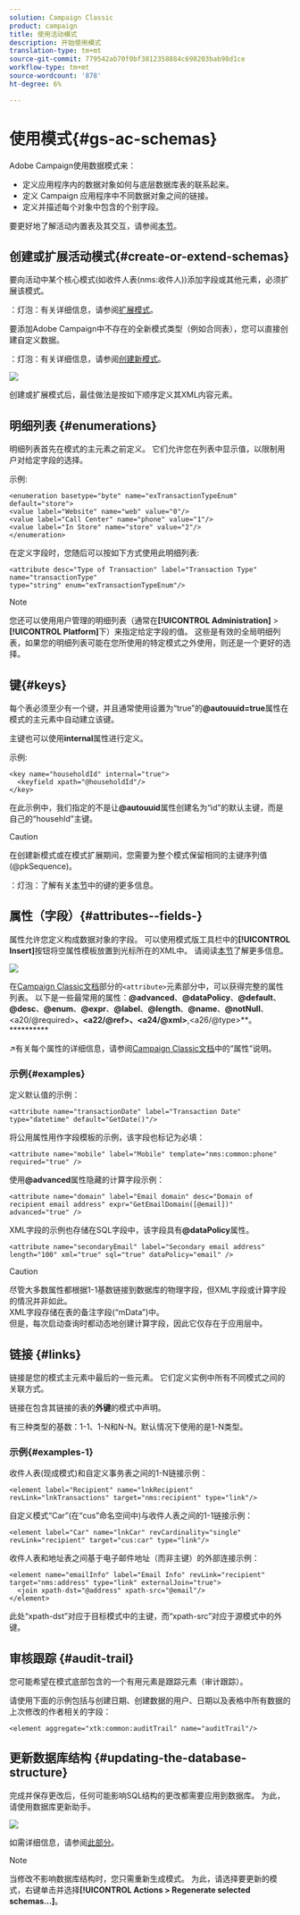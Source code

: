 ```yaml
---
solution: Campaign Classic
product: campaign
title: 使用活动模式
description: 开始使用模式
translation-type: tm+mt
source-git-commit: 779542ab70f0bf3812358884c698203bab98d1ce
workflow-type: tm+mt
source-wordcount: '878'
ht-degree: 6%

---
```


# 使用模式{#gs-ac-schemas}

Adobe Campaign使用数据模式来：

* 定义应用程序内的数据对象如何与底层数据库表的联系起来。
* 定义 Campaign 应用程序中不同数据对象之间的链接。
* 定义并描述每个对象中包含的个别字段。

要更好地了解活动内置表及其交互，请参阅[本节](datamodel.md)。

## 创建或扩展活动模式{#create-or-extend-schemas}

要向活动中某个核心模式(如收件人表(nms:收件人))添加字段或其他元素，必须扩展该模式。

：灯泡：有关详细信息，请参阅[扩展模式](extend-schema.md)。

要添加Adobe Campaign中不存在的全新模式类型（例如合同表），您可以直接创建自定义数据。

：灯泡：有关详细信息，请参阅[创建新模式](create-schema.md)。

![](assets/schemaextension_1.png)

创建或扩展模式后，最佳做法是按如下顺序定义其XML内容元素。

## 明细列表 {#enumerations}

明细列表首先在模式的主元素之前定义。 它们允许您在列表中显示值，以限制用户对给定字段的选择。

示例:

```
<enumeration basetype="byte" name="exTransactionTypeEnum" default="store">
<value label="Website" name="web" value="0"/>
<value label="Call Center" name="phone" value="1"/>
<value label="In Store" name="store" value="2"/>
</enumeration>
```

在定义字段时，您随后可以按如下方式使用此明细列表:

```
<attribute desc="Type of Transaction" label="Transaction Type" name="transactionType" 
type="string" enum="exTransactionTypeEnum"/>
```

>[!NOTE]
>
>您还可以使用用户管理的明细列表（通常在&#x200B;**[!UICONTROL Administration]** > **[!UICONTROL Platform]**&#x200B;下）来指定给定字段的值。 这些是有效的全局明细列表，如果您的明细列表可能在您所使用的特定模式之外使用，则还是一个更好的选择。

## 键{#keys}

每个表必须至少有一个键，并且通常使用设置为“true”的&#x200B;**@autouuid=true**&#x200B;属性在模式的主元素中自动建立该键。

主键也可以使用&#x200B;**internal**&#x200B;属性进行定义。

示例:

```
<key name="householdId" internal="true">
  <keyfield xpath="@householdId"/>
</key>
```

在此示例中，我们指定的不是让&#x200B;**@autouuid**&#x200B;属性创建名为“id”的默认主键，而是自己的“househId”主键。

>[!CAUTION]
>
>在创建新模式或在模式扩展期间，您需要为整个模式保留相同的主键序列值(@pkSequence)。

：灯泡：了解有关[本节](database-mapping.md#management-of-keys)中的键的更多信息。

## 属性（字段）{#attributes--fields-}

属性允许您定义构成数据对象的字段。 可以使用模式版工具栏中的&#x200B;**[!UICONTROL Insert]**&#x200B;按钮将空属性模板放置到光标所在的XML中。 请阅读[本节](create-schema.md)了解更多信息。

![](assets/schemaextension_2.png)

在[Campaign Classic文档](https://experienceleague.adobe.com/docs/campaign-classic/using/configuring-campaign-classic/schema-reference/elements-attributes/attribute.html?lang=en#content-model)部分的`<attribute>`元素部分中，可以获得完整的属性列表。 以下是一些最常用的属性：**@advanced**、**@dataPolicy**、**@default**、**@desc**、**@enum**、**@expr**、**@label**、**@length**、**@name**、**@notNull**、&lt;a20/@required>**、&lt;a22/@ref>、&lt;a24/@xml>**,&lt;a26/@type>**。**********

:arrow_upper_right:有关每个属性的详细信息，请参阅[Campaign Classic文档](https://experienceleague.adobe.com/docs/campaign-classic/using/configuring-campaign-classic/schema-reference/elements-attributes/schema-introduction.html?lang=en#configuring-campaign-classic)中的“属性”说明。

### 示例{#examples}

定义默认值的示例：

```
<attribute name="transactionDate" label="Transaction Date" type="datetime" default="GetDate()"/>
```

将公用属性用作字段模板的示例，该字段也标记为必填：

```
<attribute name="mobile" label="Mobile" template="nms:common:phone" required="true" />
```

使用&#x200B;**@advanced**&#x200B;属性隐藏的计算字段示例：

```
<attribute name="domain" label="Email domain" desc="Domain of recipient email address" expr="GetEmailDomain([@email])" advanced="true" />
```

XML字段的示例也存储在SQL字段中，该字段具有&#x200B;**@dataPolicy**&#x200B;属性。

```
<attribute name="secondaryEmail" label="Secondary email address" length="100" xml="true" sql="true" dataPolicy="email" />
```

>[!CAUTION]
>
>尽管大多数属性都根据1-1基数链接到数据库的物理字段，但XML字段或计算字段的情况并非如此。\
>XML字段存储在表的备注字段(“mData”)中。\
>但是，每次启动查询时都动态地创建计算字段，因此它仅存在于应用层中。

## 链接 {#links}

链接是您的模式主元素中最后的一些元素。 它们定义实例中所有不同模式之间的关联方式。

链接在包含其链接的表的&#x200B;**外键**&#x200B;的模式中声明。

有三种类型的基数：1-1、1-N和N-N。默认情况下使用的是1-N类型。

### 示例{#examples-1}

收件人表(现成模式)和自定义事务表之间的1-N链接示例：

```
<element label="Recipient" name="lnkRecipient" revLink="lnkTransactions" target="nms:recipient" type="link"/>
```

自定义模式“Car”(在“cus”命名空间中)与收件人表之间的1-1链接示例：

```
<element label="Car" name="lnkCar" revCardinality="single" revLink="recipient" target="cus:car" type="link"/>
```

收件人表和地址表之间基于电子邮件地址（而非主键）的外部连接示例：

```
<element name="emailInfo" label="Email Info" revLink="recipient" target="nms:address" type="link" externalJoin="true">
  <join xpath-dst="@address" xpath-src="@email"/>
</element>
```

此处“xpath-dst”对应于目标模式中的主键，而“xpath-src”对应于源模式中的外键。

## 审核跟踪 {#audit-trail}

您可能希望在模式底部包含的一个有用元素是跟踪元素（审计跟踪）。

请使用下面的示例包括与创建日期、创建数据的用户、日期以及表格中所有数据的上次修改的作者相关的字段：

```
<element aggregate="xtk:common:auditTrail" name="auditTrail"/>
```

## 更新数据库结构 {#updating-the-database-structure}

完成并保存更改后，任何可能影响SQL结构的更改都需要应用到数据库。 为此，请使用数据库更新助手。

![](assets/schemaextension_3.png)

如需详细信息，请参阅[此部分](update-database-structure.md)。

>[!NOTE]
>
>当修改不影响数据库结构时，您只需重新生成模式。 为此，请选择要更新的模式，右键单击并选择&#x200B;**[!UICONTROL Actions > Regenerate selected schemas...]**。

